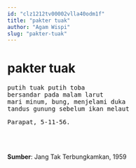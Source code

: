 ```yaml
---
id: "clz1212tv00002vlla40odm1f"
title: "pakter tuak"
author: "Agam Wispi"
slug: "pakter-tuak"
---
```


# pakter tuak

<pre>
putih tuak putih toba
bersandar pada malam larut
mari minum, bung, menjelami duka
tandus gunung sebelum ikan melaut
</pre>
<pre>
Parapat, 5-11-56.
</pre>
<br/><br/>

**Sumber**: Jang Tak Terbungkamkan, 1959

